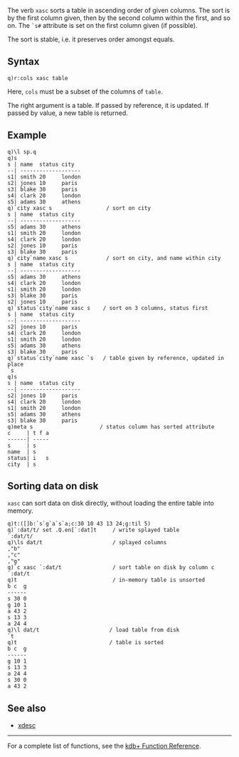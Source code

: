 The verb `xasc` sorts a table in ascending order of given columns. The sort is by the first column given, then by the second column within the first, and so on. The `` `s# `` attribute is set on the first column given (if possible).

The sort is stable, i.e. it preserves order amongst equals.

Syntax
------

    q)r:cols xasc table

Here, `cols` must be a subset of the columns of `table`.

The right argument is a table. If passed by reference, it is updated. If passed by value, a new table is returned.

Example
-------

    q)\l sp.q
    q)s
    s | name  status city
    --| -------------------
    s1| smith 20     london
    s2| jones 10     paris
    s3| blake 30     paris
    s4| clark 20     london
    s5| adams 30     athens
    q)`city xasc s                 / sort on city
    s | name  status city
    --| -------------------
    s5| adams 30     athens
    s1| smith 20     london
    s4| clark 20     london
    s2| jones 10     paris
    s3| blake 30     paris
    q)`city`name xasc s            / sort on city, and name within city
    s | name  status city
    --| -------------------
    s5| adams 30     athens
    s4| clark 20     london
    s1| smith 20     london
    s3| blake 30     paris
    s2| jones 10     paris
    q)`status`city`name xasc s    / sort on 3 columns, status first
    s | name  status city
    --| -------------------
    s2| jones 10     paris
    s4| clark 20     london
    s1| smith 20     london
    s5| adams 30     athens
    s3| blake 30     paris
    q)`status`city`name xasc `s   / table given by reference, updated in place
    `s
    q)s
    s | name  status city
    --| -------------------
    s2| jones 10     paris
    s4| clark 20     london
    s1| smith 20     london
    s5| adams 30     athens
    s3| blake 30     paris
    q)meta s                     / status column has sorted attribute
    c     | t f a
    ------| -----
    s     | s
    name  | s
    status| i   s
    city  | s

Sorting data on disk
--------------------

`xasc` can sort data on disk directly, without loading the entire table into memory.

    q)t:([]b:`s`g`a`s`a;c:30 10 43 13 24;g:til 5)
    q)`:dat/t/ set .Q.en[`:dat]t     / write splayed table
    `:dat/t/
    q)\ls dat/t                      / splayed columns
    ,"b"
    ,"c"
    ,"g"
    q)`c xasc `:dat/t                / sort table on disk by column c
    `:dat/t
    q)t                              / in-memory table is unsorted
    b c  g
    ------
    s 30 0
    g 10 1
    a 43 2
    s 13 3
    a 24 4
    q)\l dat/t                      / load table from disk
    `t
    q)t                             / table is sorted
    b c  g
    ------
    g 10 1
    s 13 3
    a 24 4
    s 30 0
    a 43 2

See also
--------

-   [xdesc](Reference/xdesc "wikilink")

------------------------------------------------------------------------

For a complete list of functions, see the [kdb+ Function Reference](Reference "wikilink").

